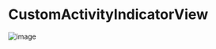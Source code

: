 # CustomActivityIndicatorView
![image](https://github.com/iOS-fei/CustomActivityIndicatorView/blob/master/img-folder/CustomActivityIndicatorView.gif)
